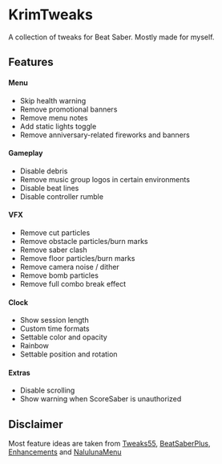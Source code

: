 # KrimTweaks

A collection of tweaks for Beat Saber. Mostly made for myself.

## Features

#### Menu
- Skip health warning
- Remove promotional banners
- Remove menu notes
- Add static lights toggle
- Remove anniversary-related fireworks and banners

#### Gameplay
- Disable debris
- Remove music group logos in certain environments
- Disable beat lines
- Disable controller rumble

#### VFX
- Remove cut particles
- Remove obstacle particles/burn marks
- Remove saber clash
- Remove floor particles/burn marks
- Remove camera noise / dither
- Remove bomb particles
- Remove full combo break effect

#### Clock
- Show session length
- Custom time formats
- Settable color and opacity
- Rainbow
- Settable position and rotation

#### Extras
- Disable scrolling
- Show warning when ScoreSaber is unauthorized

## Disclaimer

Most feature ideas are taken from [Tweaks55](https://github.com/kinsi55/BeatSaber_Tweaks55), [BeatSaberPlus](https://github.com/hardcpp/BeatSaberPlus), [Enhancements](https://github.com/Auros/Enhancements) and [NalulunaMenu](https://twitter.com/nalulululuna)
